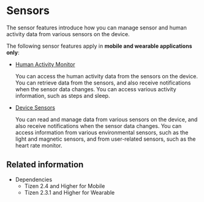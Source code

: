 # Sensors

The sensor features introduce how you can manage sensor and human activity data from various sensors on the device.

The following sensor features apply in **mobile and wearable applications only**:

- [Human Activity Monitor](./ham.md)

  You can access the human activity data from the sensors on the device. You can retrieve data from the sensors, and also receive notifications when the sensor data changes. You can access various activity information, such as steps and sleep.

- [Device Sensors](./device-sensors.md)

  You can read and manage data from various sensors on the device, and also receive notifications when the sensor data changes. You can access information from various environmental sensors, such as the light and magnetic sensors, and from user-related sensors, such as the heart rate monitor.

## Related information
- Dependencies
  - Tizen 2.4 and Higher for Mobile
  - Tizen 2.3.1 and Higher for Wearable
